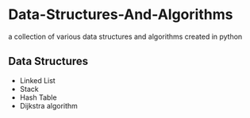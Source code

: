 # Data-Structures-And-Algorithms

a collection of various data structures and algorithms created in python

## Data Structures
- Linked List
- Stack
- Hash Table
- Dijkstra algorithm
